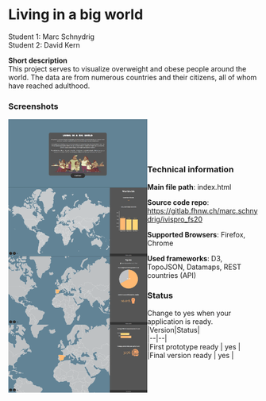 # Living in a big world

Student 1: Marc Schnydrig  
Student 2: David Kern

**Short description**  
This project serves to visualize overweight and obese people around the world.
The data are from numerous countries and their citizens, all of whom have reached adulthood.

### Screenshots
<img src="https://github.com/marcschny/BigWorld/blob/master/img/bigworld1.png" width="280" align="left"/>
<img src="https://github.com/marcschny/BigWorld/blob/master/img/bigworld2.png" width="280" align="left"/>
<img src="https://github.com/marcschny/BigWorld/blob/master/img/bigworld3.png" width="280" align="left"/>
<img src="https://github.com/marcschny/BigWorld/blob/master/img/bigworld4.png" width="280" align="left"/>


</br></br></br></br>
### Technical information
**Main file path**: index.html

**Source code repo**: https://gitlab.fhnw.ch/marc.schnydrig/ivispro_fs20

**Supported Browsers**: Firefox, Chrome

**Used frameworks**:
D3, TopoJSON, Datamaps, REST countries (API)

### Status
Change to yes when your application is ready.  
|Version|Status|  
|--|--|  
|First prototype ready | yes |  
|Final version ready  | yes |
